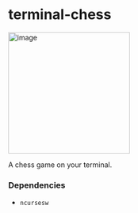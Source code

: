 # terminal-chess

<img width="245" alt="image" src="https://github.com/y4nci/terminal-chess/assets/73401941/b69b184b-6c9f-4e87-ad0c-1d436f692438">

A chess game on your terminal.

### Dependencies

 - `ncursesw`
